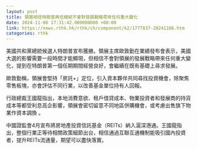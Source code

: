 ```yaml
---
layout: post
title: 領展相信特朗普再任總統不會對發展戰略帶來任何重大變化
date: 2024-11-06 17:31:42.000000000 +08:00
link: https://news.rthk.hk/rthk/ch/component/k2/1777837-20241106.htm
categories: rthk
---
```


美國共和黨總統候選人特朗普宣布獲勝。領展主席歐敦勤在業績發布會表示，美國大選的影響需要一段時間才能顯現，但相信不會對領展的發展戰略帶來任何重大變化，提到在特朗普第一個任期期間經營良好，會繼續在既有基礎上尋求發展。

歐敦勤稱，領展會堅持「房託+」定位，引入資本夥伴共同尋找投資機會，除聚焦零售板塊，亦會評估不同行業，以改善基金單位持有人回報。

行政總裁王國龍指出，本地消費意欲、租戶借貸成本、物業投資者和發展商的持貨成本等都受利息高企影響，領展會密切留意不同地區併購機會，或考慮出售旗下物業作資本調換 。

中國證監會4月宣布將房地產投資信託基金（REITs）納入滬深港通。王國龍指出，整個行業正等待相關政策細節出台，相信通過互聯互通機制能吸引國內投資者，提升REITs流通量，期望可以盡快落實。
